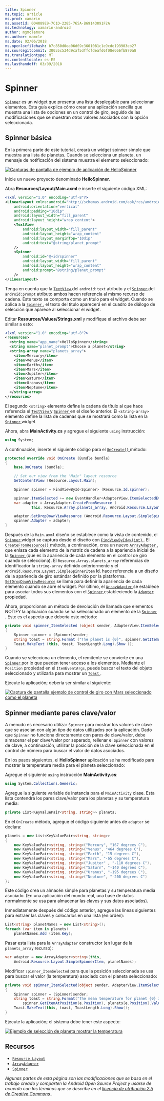 ```yaml
---
title: Spinner
ms.topic: article
ms.prod: xamarin
ms.assetid: 004089E9-7C1D-2285-765A-B69143091F2A
ms.technology: xamarin-android
author: mgmclemore
ms.author: mamcle
ms.date: 02/06/2018
ms.openlocfilehash: b7c850d0ea06d69c3601081c1e9cde193903eb27
ms.sourcegitcommit: 30055c534d9caf5dffcfdeafd6f08e666fb870a8
ms.translationtype: MT
ms.contentlocale: es-ES
ms.lasthandoff: 03/09/2018
---
```

# <a name="spinner"></a>Spinner

[`Spinner`](https://developer.xamarin.com/api/type/Android.Widget.Spinner/) es un widget que presenta una lista desplegable para seleccionar elementos. Esta guía explica cómo crear una aplicación sencilla que muestra una lista de opciones en un control de giro, seguido de las modificaciones que se muestran otros valores asociados con la opción seleccionada.

## <a name="basic-spinner"></a>Spinner básica

En la primera parte de este tutorial, creará un widget spinner simple que muestra una lista de planetas. Cuando se selecciona un planeta, un mensaje de notificación del sistema muestra el elemento seleccionado:

[![Capturas de pantalla de ejemplo de aplicación de HelloSpinner](spinner-images/01-example-screenshots-sml.png)](spinner-images/01-example-screenshots.png#lightbox)

Inicie un nuevo proyecto denominado **HelloSpinner**.

Abra **Resources/Layout/Main.axml** e inserte el siguiente código XML:

```xml
<?xml version="1.0" encoding="utf-8"?>
<LinearLayout xmlns:android="http://schemas.android.com/apk/res/android"
    android:orientation="vertical"
    android:padding="10dip"
    android:layout_width="fill_parent"
    android:layout_height="wrap_content">
    <TextView
        android:layout_width="fill_parent"
        android:layout_height="wrap_content"
        android:layout_marginTop="10dip"
        android:text="@string/planet_prompt"
    />
    <Spinner
        android:id="@+id/spinner"
        android:layout_width="fill_parent"
        android:layout_height="wrap_content"
        android:prompt="@string/planet_prompt"
    />
</LinearLayout>
```

Tenga en cuenta que la [ `TextView` ](https://developer.xamarin.com/api/type/Android.Widget.TextView/)del `android:text` atributo y el [ `Spinner` ](https://developer.xamarin.com/api/type/Android.Widget.Spinner/)del `android:prompt` atributo ambos hacen referencia al mismo recurso de cadena. Este texto se comporta como un título para el widget. Cuando se aplica a la [ `Spinner` ](https://developer.xamarin.com/api/type/Android.Widget.Spinner/), el texto del título aparecerá en el cuadro de diálogo de selección que aparece al seleccionar el widget.

Editar **Resources/Values/Strings.xml** y modifique el archivo debe ser similar a esto:

```xml
<?xml version="1.0" encoding="utf-8"?>
<resources>
  <string name="app_name">HelloSpinner</string>
  <string name="planet_prompt">Choose a planet</string>
  <string-array name="planets_array">
    <item>Mercury</item>
    <item>Venus</item>
    <item>Earth</item>
    <item>Mars</item>
    <item>Jupiter</item>
    <item>Saturn</item>
    <item>Uranus</item>
    <item>Neptune</item>
  </string-array>
</resources>
```

El segundo `<string>` elemento define la cadena de título al que hace referencia el [ `TextView` ](https://developer.xamarin.com/api/type/Android.Widget.TextView/) y [ `Spinner` ](https://developer.xamarin.com/api/type/Android.Widget.Spinner/) en el diseño anterior.
El `<string-array>` elemento define la lista de cadenas que se mostrará como la lista en la [ `Spinner` ](https://developer.xamarin.com/api/type/Android.Widget.Spinner/) widget.

Ahora, abra **MainActivity.cs** y agregue el siguiente `using` instrucción:

```csharp
using System;
```

A continuación, inserte el siguiente código para el [ `OnCreate()` ](https://developer.xamarin.com/api/member/Android.App.Activity.OnCreate/(Android.OS.Bundle)) método:

```csharp
protected override void OnCreate (Bundle bundle)
{
    base.OnCreate (bundle);

    // Set our view from the "Main" layout resource
    SetContentView (Resource.Layout.Main);

    Spinner spinner = FindViewById<Spinner> (Resource.Id.spinner);

    spinner.ItemSelected += new EventHandler<AdapterView.ItemSelectedEventArgs> (spinner_ItemSelected);
    var adapter = ArrayAdapter.CreateFromResource (
            this, Resource.Array.planets_array, Android.Resource.Layout.SimpleSpinnerItem);

    adapter.SetDropDownViewResource (Android.Resource.Layout.SimpleSpinnerDropDownItem);
    spinner.Adapter = adapter;
}
```

Después de la `Main.axml` diseño se establece como la vista de contenido, el [ `Spinner` ](https://developer.xamarin.com/api/type/Android.Widget.Spinner/) widget se captura desde el diseño con [ `FindViewById<>(int)` ](https://developer.xamarin.com/api/member/Android.App.Activity.FindViewById/p/System.Int32/).
El [ `CreateFromResource()` ](https://developer.xamarin.com/api/member/Android.Widget.ArrayAdapter.CreateFromResource/p/Android.Content.Context/System.Int32/System.Int32/) método, a continuación, crea un nuevo [ `ArrayAdapter` ](https://developer.xamarin.com/api/type/Android.Widget.ArrayAdapter/), que enlaza cada elemento de la matriz de cadena a la apariencia inicial de la [ `Spinner` ](https://developer.xamarin.com/api/type/Android.Widget.Spinner/) (que es la apariencia de cada elemento en el control de giro cuando se selecciona). El `Resource.Array.planets_array` referencias de identificador la `string-array` definido anteriormente y el `Android.Resource.Layout.SimpleSpinnerItem` Id. hace referencia a un diseño de la apariencia de giro estándar definido por la plataforma.
[`SetDropDownViewResource`](https://developer.xamarin.com/api/member/Android.Widget.ArrayAdapter.SetDropDownViewResource/p/System.Int32/) se llama para definir la apariencia de cada elemento cuando se abre el widget. Por último, el [ `ArrayAdapter` ](https://developer.xamarin.com/api/type/Android.Widget.ArrayAdapter/) se establece para asociar todos sus elementos con el [ `Spinner` ](https://developer.xamarin.com/api/type/Android.Widget.Spinner/) estableciendo la [ `Adapter` ](https://developer.xamarin.com/api/type/Android.Widget.ArrayAdapter) propiedad.

Ahora, proporcionan un método de devolución de llamada que elementos NOTIFY la aplicación cuando se ha seleccionado un elemento de la [ `Spinner` ](https://developer.xamarin.com/api/type/Android.Widget.Spinner/). Este es el aspecto que debería este método:

```csharp
private void spinner_ItemSelected (object sender, AdapterView.ItemSelectedEventArgs e)
{
    Spinner spinner = (Spinner)sender;
    string toast = string.Format ("The planet is {0}", spinner.GetItemAtPosition (e.Position));
    Toast.MakeText (this, toast, ToastLength.Long).Show ();
}
```

Cuando se selecciona un elemento, el remitente se convierte en una [ `Spinner` ](https://developer.xamarin.com/api/type/Android.Widget.Spinner/) por lo que pueden tener acceso a los elementos. Mediante el `Position` propiedad en el `ItemEventArgs`, puede buscar el texto del objeto seleccionado y utilizarla para mostrar un [ `Toast` ](https://developer.xamarin.com/api/type/Android.Widget.Toast/).

Ejecute la aplicación; debería ser similar al siguiente:

[![Captura de pantalla ejemplo de control de giro con Mars seleccionado como el planeta](spinner-images/02-basic-example-sml.png)](spinner-images/02-basic-example.png#lightbox)

## <a name="spinner-using-keyvalue-pairs"></a>Spinner mediante pares clave/valor

A menudo es necesario utilizar `Spinner` para mostrar los valores de clave que se asocian con algún tipo de datos utilizados por la aplicación. Dado que `Spinner` no funciona directamente con pares de clave/valor, debe almacenar el par clave/valor por separado, rellenar el `Spinner` con valores de clave, a continuación, utilizar la posición de la clave seleccionada en el control de número para buscar el valor de datos asociados. 

En los pasos siguientes, el **HelloSpinner** aplicación se ha modificado para mostrar la temperatura media para el planeta seleccionado:

Agregue el siguiente `using` instrucción **MainActivity.cs**:

```csharp
using System.Collections.Generic;
```

Agregue la siguiente variable de instancia para el `MainActivity` clase.
Esta lista contendrá los pares clave/valor para los planetas y su temperatura media:

```csharp
private List<KeyValuePair<string, string>> planets;
```

En el `OnCreate` método, agregue el código siguiente antes de `adapter` se declara:

```csharp
planets = new List<KeyValuePair<string, string>>
{
    new KeyValuePair<string, string>("Mercury", "167 degrees C"),
    new KeyValuePair<string, string>("Venus", "464 degrees C"),
    new KeyValuePair<string, string>("Earth", "15 degrees C"),
    new KeyValuePair<string, string>("Mars", "-65 degrees C"),
    new KeyValuePair<string, string>("Jupiter" , "-110 degrees C"),
    new KeyValuePair<string, string>("Saturn", "-140 degrees C"),
    new KeyValuePair<string, string>("Uranus", "-195 degrees C"),
    new KeyValuePair<string, string>("Neptune", "-200 degrees C")
};
```

Este código crea un almacén simple para planetas y su temperatura media asociado. (En una aplicación del mundo real, una base de datos normalmente se usa para almacenar las claves y sus datos asociados).

Inmediatamente después del código anterior, agregue las líneas siguientes para extraer las claves y colocarlos en una lista (en orden):

```csharp
List<string> planetNames = new List<string>();
foreach (var item in planets)
    planetNames.Add (item.Key);
```

Pasar esta lista para la `ArrayAdapter` constructor (en lugar de la `planets_array` recurso):

```csharp
var adapter = new ArrayAdapter<string>(this,
    Android.Resource.Layout.SimpleSpinnerItem, planetNames);
```

Modificar `spinner_ItemSelected` para que la posición seleccionada se usa para buscar el valor (la temperatura) asociado con el planeta seleccionado:

```csharp
private void spinner_ItemSelected(object sender, AdapterView.ItemSelectedEventArgs e)
{
    Spinner spinner = (Spinner)sender;
    string toast = string.Format("The mean temperature for planet {0} is {1}",
        spinner.GetItemAtPosition(e.Position), planets[e.Position].Value);
    Toast.MakeText(this, toast, ToastLength.Long).Show();
}
```

Ejecute la aplicación; el sistema debe tener este aspecto:

[![Ejemplo de selección de planeta mostrar la temperatura](spinner-images/03-keyvalue-example-sml.png)](spinner-images/03-keyvalue-example.png#lightbox)
   
  

## <a name="resources"></a>Recursos

-   [`Resource.Layout`](https://developer.xamarin.com/api/type/Android.Resource+Layout/) 
-   [`ArrayAdapter`](https://developer.xamarin.com/api/type/Android.Widget.ArrayAdapter/) 
-   [`Spinner`](https://developer.xamarin.com/api/type/Android.Widget.Spinner/) 

*Algunas partes de esta página son las modificaciones que se basa en el trabajo creado y comparten la Android Open Source Project y usarse de acuerdo con los términos que se describe en el*
[*licencia de atribución 2.5 de Creative Commons* ](http://creativecommons.org/licenses/by/2.5/).
